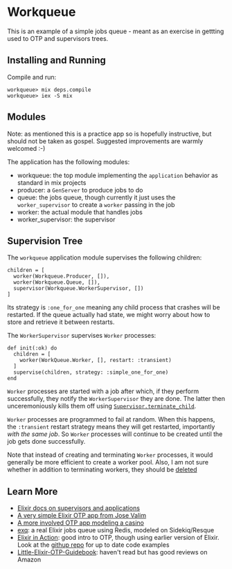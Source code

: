 # Workqueue

This is an example of a simple jobs queue - meant as an exercise in gettting used 
to OTP and supervisors trees.

## Installing and Running

Compile and run:

    workqueue> mix deps.compile
    workqueue> iex -S mix

## Modules

Note: as mentioned this is a practice app so is hopefully instructive, but should not be taken as gospel.  Suggested improvements are warmly welcomed :-)

The application has the following modules:

* workqueue: the top module implementing the `application` behavior as standard in mix projects
* producer: a `GenServer` to produce jobs to do
* queue: the jobs queue, though currently it just uses the `worker_supervisor` to create a `worker` passing in the job
* worker: the actual module that handles jobs
* worker_supervisor: the supervisor 

## Supervision Tree

The `workqueue` application module supervises the following children:

    children = [
      worker(Workqueue.Producer, []),
      worker(Workqueue.Queue, []),
      supervisor(Workqueue.WorkerSupervisor, [])
    ]

Its strategy is `:one_for_one` meaning any child process that crashes will be restarted.  If the queue actually had state, we might worry about how to store and retrieve it between restarts.

The `WorkerSupervisor` supervises `Worker` processes:

    def init(:ok) do
      children = [
        worker(WorkQueue.Worker, [], restart: :transient)
      ]
      supervise(children, strategy: :simple_one_for_one)
    end

`Worker` processes are started with a job after which, if they perform successfully, they notify the `WorkerSupervisor` they are done.  The latter then unceremoniously kills them off using [`Supervisor.terminate_child`](http://elixir-lang.org/docs/stable/elixir/Supervisor.html#terminate_child/2).  

`Worker` processes are programmed to fail at random.  When this happens, the `:transient` restart strategy means they will get restarted, importantly <i>with the same job</i>.  So `Worker` processes will continue to be created until the job gets done successfully.

Note that instead of creating and terminating `Worker` processes, it would generally be more efficient to create a worker pool.  Also, I am not sure whether in addition to terminating workers, they should be [deleted](http://elixir-lang.org/docs/stable/elixir/Supervisor.html#delete_child/2)

## Learn More

* [Elixir docs on supervisors and applications](http://elixir-lang.org/getting-started/mix-otp/supervisor-and-application.html)
* [A very simple Elixir OTP app from Jose Valim](https://howistart.org/posts/elixir/1)
* [A more involved OTP app modeling a casino](http://culttt.com/2016/09/21/building-casino-elixir/)
* [exq](https://github.com/akira/exq/blob/master/lib/exq/worker/supervisor.ex): a real Elixir jobs queue using Redis, modeled on Sidekiq/Resque
* [Elixir in Action](https://www.manning.com/books/elixir-in-action): good intro to OTP, though using earlier version of Elixir.  Look at the [githup repo](https://github.com/sasa1977/elixir-in-action) for up to date code examples
* [Little-Elixir-OTP-Guidebook](https://www.amazon.com/Little-Elixir-OTP-Guidebook/dp/1633430111): haven't read but has good reviews on Amazon
